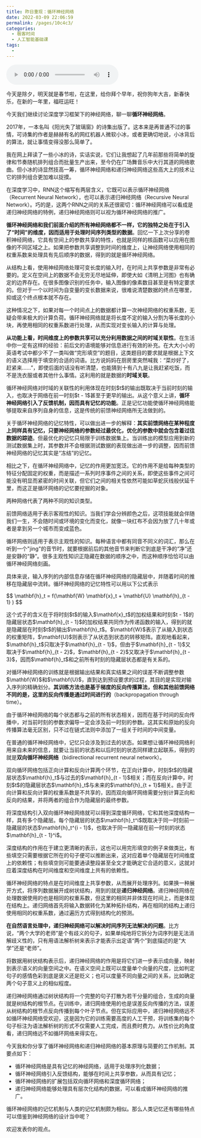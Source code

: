```yaml
---
title: 昨日重现：循环神经网络
date: 2022-03-09 22:06:59
permalink: /pages/10c4c3/
categories:
  - 极客时间
  - 人工智能基础课
tags:
  - 
---
```

<audio title="30深度学习框架下的神经网络.昨日重现：循环神经网络" src="https://static001.geekbang.org/resource/audio/88/94/885a91201944adfc12b8077b5b731994.mp3" controls="controls"></audio> 
<p>今天是除夕，明天就是春节啦，在这里，给你拜个早年，祝你狗年大吉，新春快乐，在新的一年里，福旺运旺！</p>
<p>今天我们继续讨论深度学习框架下的神经网络，聊一聊<strong><span class="orange">循环神经网络</span></strong>。</p>
<p>2017年，一本名叫《阳光失了玻璃窗》的诗集出版了。这本来是再普通不过的事情，可诗集的作者是赫赫有名的网红机器人微软小冰，或者更确切地说，小冰背后的算法，就让事情变得没那么简单了。</p>
<p>我在网上拜读了一些小冰的诗，实话实说，它们让我想起了几年前那些将简单的旋律和节奏随机排列组合而批量生产出来，至今仍在广场舞音乐中大行其道的网络歌曲。但小冰的诗显然技高一筹，循环神经网络和递归神经网络这些高大上的技术让它的排列组合更加难以捉摸。</p>
<p>在深度学习中，<span class="orange">RNN</span>这个缩写有两层含义，它既可以表示<span class="orange">循环神经网络</span>（Recurrent Neural Network），也可以表示<span class="orange">递归神经网络</span>（Recursive Neural Network）。巧的是，这两个RNN之间的关系还很密切：循环神经网络可以看成是递归神经网络的特例，递归神经网络则可以视为循环神经网络的推广。</p>
<p><strong>循环神经网络和我们前面介绍的所有神经网络都不一样，它的独特之处在于引入了“时间”的维度，因而适用于处理时间序列类型的数据</strong>。回忆一下上次分享的卷积神经网络，它具有空间上的参数共享的特性，也就是同样的核函数可以应用在图像的不同区域之上。如果把参数共享调整到时间的维度上，让神经网络使用相同的权重系数来处理具有先后顺序的数据，得到的就是循环神经网络。</p>
<p>从结构上看，使用神经网络处理可变长度的输入时，在时间上共享参数是非常有必要的。定义在空间上的数据不会无穷无尽地延伸，即使大如《清明上河图》也有确定的边界存在。在很多图像识别的任务中，输入图像的像素数目甚至是有特定要求的。但对于一个以时间为自变量的变长数据来说，很难说清楚数据的终点在哪里，抑或这个终点根本就不存在。</p>
<p>这种情况之下，如果对每一个时间点上的数据都计算一次神经网络的权重系数，无疑会带来极大的计算负荷。循环神经网络就是将长度不定的输入分割为等长度的小块，再使用相同的权重系数进行处理，从而实现对变长输入的计算与处理。</p>
<!-- [[[read_end]]] -->
<p><strong>从功能上看，时间维度上的参数共享可以充分利用数据之间的时域关联性</strong>。在生活中你一定有这样的经验：前后文的语境能够对信息进行有效的补充。在大大小小的英语考试中都少不了一类叫做“完形填空”的题目，这类题目的要求就是根据上下文的语义选择用于填空的合适的词语。比方说妈妈在厨房里突然喊我：“菜炒好了，赶紧来......”，即使后面的话没有听清楚，也能猜到十有八九是让我赶紧吃饭，而不是洗衣服或者其他什么事情。这利用的就是数据的<strong>时域关联</strong>。</p>
<p>循环神经网络对时域的关联性的利用体现在时刻$t$的输出既取决于当前时刻的输入，也取决于网络在前一时刻$t - 1$甚至于更早的输出。从这个意义上讲，<strong>循环神经网络引入了反馈机制，因而具有记忆的功能</strong>。正是记忆功能使循环神经网络能够提取来自序列自身的信息，这是传统的前馈神经网络所无法做到的。</p>
<p>关于循环神经网络的记忆特性，可以做出进一步的解释：<strong>其实前馈网络在某种程度上同样具有记忆，只要神经网络的参数经过最优化，优化的参数中就会包含着过往数据的踪迹</strong>。但最优化的记忆只局限于训练数据集上。当训练出的模型应用到新的测试数据集上时，其参数并不会根据测试数据的表现做出进一步的调整，因而前馈神经网络的记忆其实是“冻结”的记忆。</p>
<p>相比之下，在循环神经网络中，记忆的作用更加宽泛。它的作用不是给每种类型的特征分配固定的权重，而是描述一系列时序事件之间的关系，即使这些事件之间可能没有明显而紧密的时间关联，但它们之间的相关性依然可能如草蛇灰线般伏延千里，而这正是循环网络的记忆要挖掘的对象。</p>
<p>两种网络代表了两种不同的知识类型。</p>
<p>前馈网络适用于表示客观性的知识。当我们学会分辨颜色之后，这项技能就会伴随我们一生，不会随时间或环境的变化而变化，就像一块红布不会因为放了几十年或者是拿到另一个城市而变成蓝色。</p>
<p>循环网络则适用于表示主观性的知识。每种语言中都有同音不同义的词汇，那么在听到一个&quot;jing&quot;的音节时，就要根据前后的其他音节来判断它到底是干净的“净”还是安静的“静”。很多主观性知识正隐藏在数据的顺序之中，而这种顺序恰恰可以由循环神经网络刻画。</p>
<p>具体来说，输入序列的内部信息存储在循环神经网络的隐藏层中，并随着时间的推移在隐藏层中流转。循环神经网络的记忆特性可以用以下公式表示</p>
<p>$$ \mathbf{h}_t = f(\mathbf{W} \mathbf{x}_t + \mathbf{U} \mathbf{h}_{t - 1} ) $$ </p>
<p>这个式子的含义在于将时刻$t$的输入$\mathbf{x}_t$的加权结果和时刻$t - 1$的隐藏层状态$\mathbf{h}_{t - 1}$的加权结果共同作为传递函数的输入，得到的就是隐藏层在时刻$t$的输出$\mathbf{h}_t$。$\mathbf{W}$表示了从输入到状态的权重矩阵，$\mathbf{U}$则表示了从状态到状态的转移矩阵。直观地看起来，$\mathbf{h}_t$只取决于$\mathbf{h}_{t - 1}$，但由于$\mathbf{h}_{t - 1}$又取决于$\mathbf{h}_{t - 2}$，$\mathbf{h}_{t - 2}$又取决于$\mathbf{h}_{t - 3}$，因而$\mathbf{h}_t$和之前所有时刻的隐藏层状态都是有关系的。</p>
<p>对循环神经网络的训练就是根据输出结果和真实结果之间的误差不断调整参数$\mathbf{W}$和$\mathbf{U}$，直到达到预设要求的过程，其目的是实现对输入序列的精确划分。<strong>其训练方法也是基于梯度的反向传播算法，但和其他前馈网络不同的是，这里的反向传播是通过时间进行的</strong>（backpropagation through time）。</p>
<p>由于循环神经网络的每个状态都与之前的所有状态相关，因而在基于时间的反向传播中，对当前时刻的参数求偏导一定会涉及前一时刻的参数。这其实和原始的反向传播算法毫无区别，只不过在链式法则中添加了一组关于时间的中间变量。</p>
<p>在普通的循环神经网络中，记忆只会涉及到过去的状态。如果想让循环神经网络利用来自未来的信息，就要让当前的状态和以后时刻的状态同样建立起联系，得到的就是<strong><span class="orange">双向循环神经网络</span></strong>（bidirectional recurrent neural network）。</p>
<p>双向循环网络包括正向计算和反向计算两个环节，在正向计算中，时刻$t$的隐藏层状态$\mathbf{h}_t$与过去的$\mathbf{h}_{t - 1}$相关；而在反向计算中，时刻$t$的隐藏层状态$\mathbf{h}_t$与未来的$\mathbf{h}_{t + 1}$相关。由于正向计算和反向计算的权重系数是不共享的，因而双向循环网络需要分别计算正向和反向的结果，并将两者的组合作为隐藏层的最终参数。</p>
<p>将深度结构引入双向循环神经网络就可以得到深度循环网络，它和其他深度结构一样，具有多个隐藏层。每个隐藏层的状态$\mathbf{h}_t^i$既取决于同一时刻前一隐藏层的状态$\mathbf{h}_t^{i - 1}$，也取决于同一隐藏层在前一时刻的状态$\mathbf{h}_{t - 1}^i$。</p>
<p>深度结构的作用在于建立更清晰的表示，这也可以用完形填空的例子来做类比，有些填空只需要根据它所在的句子便可以推断出来，这对应着单个隐藏层在时间维度上的依赖性；有些填空则可能要通读整段甚至全文才能确定它合适的意义，这就对应着深度结构在时间维度和空间维度上共有的依赖性。</p>
<p>循环神经网络的特点是在时间维度上共享参数，从而展开处理序列。如果换一种展开方式，将序列数据展开成树状结构，用到的就是<strong><span class="orange">递归神经网络</span></strong>。递归神经网络在处理数据使用的也是相同的权重系数，但这里的相同并非体现在时间上，而是体现在结构上。递归网络首先将输入数据转化为某种拓扑结构，再在相同的结构上递归使用相同的权重系数，通过遍历方式得到结构化的预测。</p>
<p><strong>在自然语言处理中，递归神经网络可以解决时间序列无法解决的问题</strong>。比方说，“两个大学的老师”是个有歧义的句子，如果单纯地将它拆分为词序列是无法消解歧义性的，只有用语法解析树来表示才能表示出定语“两个”到底描述的是“大学”还是“老师”。</p>
<p>将数据用树状结构表示后，递归神经网络的作用是将它们进一步表示成向量，映射到表示语义的向量空间之中。在语义空间上既可以度量单个向量的尺度，比如判定句子的感情色彩到底是褒义还是贬义；也可以度量不同向量之间的关系，比如确定两个句子意义上的相似程度。</p>
<p>递归神经网络通过树状结构将一个完整的句子打散为若干分量的组合，生成的向量就是树结构的根节点。在训练中，递归网络使用的也是误差反向传播的方法，误差从树结构的根节点反向传播到每个叶子节点。但在实际应用中，递归神经网络远不如循环神经网络受欢迎，这是因为它的训练需要高度的人工干预，将训练集的每个句子标注为语法解析树的形式不仅需要人工完成，而且费时费力。从性价比的角度看，递归网络远不如循环网络来得实在。</p>
<p>今天我和你分享了循环神经网络和递归神经网络的基本原理与简要的工作机制。其要点如下：</p>
<ul>
<li>循环神经网络是具有记忆的神经网络，适用于处理序列化数据；</li>
<li>循环神经网络引入反馈结构，能够在时间上共享参数，从而具有记忆；</li>
<li>循环神经网络的扩展包括双向循环网络和深度循环网络；</li>
<li>递归神经网络能够处理具有层次化结构的数据，可以看成循环神经网络的推广。</li>
</ul>
<p>循环神经网络的记忆机制与人类的记忆机制颇为相似。那么人类记忆还有哪些特点可以借鉴到神经网络的设计当中呢？</p>
<p>欢迎发表你的观点。</p>
<p><img src="https://static001.geekbang.org/resource/image/3b/05/3b35d656105e4d355b968f7f292d9a05.jpg" alt=""></p>
<p></p>
